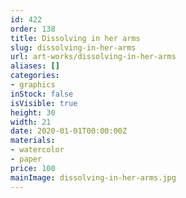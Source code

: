 ```yaml
---
id: 422
order: 138
title: Dissolving in her arms
slug: dissolving-in-her-arms
url: art-works/dissolving-in-her-arms
aliases: []
categories:
- graphics
inStock: false
isVisible: true
height: 30
width: 21
date: 2020-01-01T00:00:00Z
materials:
- watercolor
- paper
price: 100
mainImage: dissolving-in-her-arms.jpg
---
```

